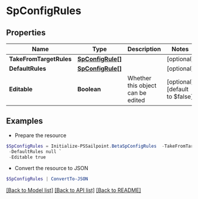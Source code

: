 # SpConfigRules
## Properties

Name | Type | Description | Notes
------------ | ------------- | ------------- | -------------
**TakeFromTargetRules** | [**SpConfigRule[]**](SpConfigRule.md) |  | [optional] 
**DefaultRules** | [**SpConfigRule[]**](SpConfigRule.md) |  | [optional] 
**Editable** | **Boolean** | Whether this object can be edited | [optional] [default to $false]

## Examples

- Prepare the resource
```powershell
$SpConfigRules = Initialize-PSSailpoint.BetaSpConfigRules  -TakeFromTargetRules null `
 -DefaultRules null `
 -Editable true
```

- Convert the resource to JSON
```powershell
$SpConfigRules | ConvertTo-JSON
```

[[Back to Model list]](../README.md#documentation-for-models) [[Back to API list]](../README.md#documentation-for-api-endpoints) [[Back to README]](../README.md)

